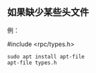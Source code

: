 ## 如果缺少某些头文件

例：

#include <rpc/types.h>

```shell
sudo apt install apt-file
apt-file types.h

```

